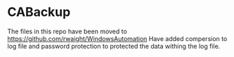 # CABackup
The files in this repo have been moved to https://github.com/rwaight/WindowsAutomation
Have added compersion to log file and password protection to protected the data withing the log file.
